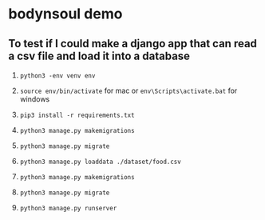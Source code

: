 # bodynsoul demo

## To test if I could make a django app that can read a csv file and load it into a database

1. `python3 -env venv env`

2. `source env/bin/activate` for mac or `env\Scripts\activate.bat` for windows

3. `pip3 install -r requirements.txt`

4. `python3 manage.py makemigrations`

5. `python3 manage.py migrate`

6. `python3 manage.py loaddata ./dataset/food.csv`

7. `python3 manage.py makemigrations`

8. `python3 manage.py migrate`

9. `python3 manage.py runserver`
